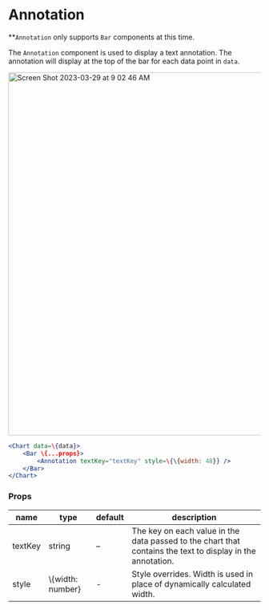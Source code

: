 # Annotation

\*\*`Annotation` only supports `Bar` components at this time.

The `Annotation` component is used to display a text annotation. The annotation will display at the top of the bar for each data point in `data`.

<img width="724" alt="Screen Shot 2023-03-29 at 9 02 46 AM" src="https://github.com/adobe/react-spectrum-charts/assets/29240999/989e7e74-fa52-4193-910e-39d3d80876e1" />

```jsx
<Chart data=\{data}>
    <Bar \{...props}>
        <Annotation textKey="textKey" style=\{\{width: 48}} />
    </Bar>
</Chart>
```

### Props

<table>
    <thead>
        <tr>
            <th>name</th>
            <th>type</th>
            <th>default</th>
            <th>description</th>
        </tr>
    </thead>
    <tbody>
        <tr>
            <td>textKey</td>
            <td>string</td>
            <td>–</td>
            <td>The key on each value in the data passed to the chart that contains the text to display in the annotation.</td>
        </tr>
        <tr>
            <td>style</td>
            <td>\{width: number}</td>
            <td>-</td>
            <td>Style overrides. Width is used in place of dynamically calculated width.</td>
        </tr>
    </tbody>
</table>
